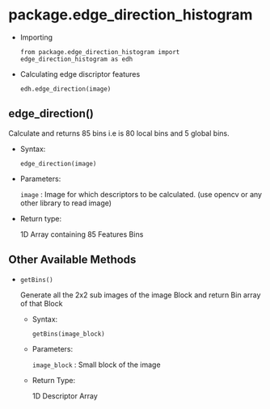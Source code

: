 # package.edge_direction_histogram

- Importing

  ```
  from package.edge_direction_histogram import edge_direction_histogram as edh
  ```

- Calculating edge discriptor features

  ```
  edh.edge_direction(image)
  ```

## edge_direction()

Calculate and returns 85 bins i.e is 80 local bins and 5 global bins. 

- Syntax:

  ```
  edge_direction(image)
  ```

- Parameters:

  `image`     : Image for which descriptors to be calculated. (use opencv or any other library to read image)
  
- Return type:
  
  1D Array containing 85 Features Bins


## Other Available Methods

- `getBins()`
  
  Generate all the 2x2 sub images of the image Block and return Bin array of that Block
  
  - Syntax:
  
    ```
    getBins(image_block)
    ```
  
  - Parameters:
    
    `image_block`  : Small block of the image
    
  - Return Type:
  
    1D Descriptor Array

